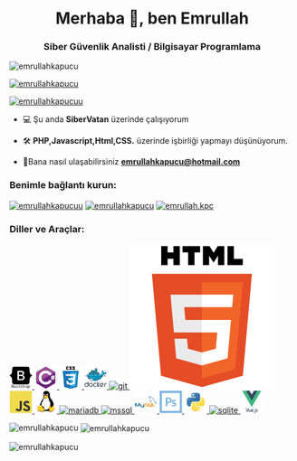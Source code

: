 <h1 align="center">Merhaba 🐧, ben Emrullah</h1>
<h3 align="center">Siber Güvenlik Analisti / Bilgisayar Programlama</h3>

<p align = "left"> <img src = "https://komarev.com/ghpvc/?username=emrullahkapucu&label=Profile%20views&color=77767b&style=flat" alt = "emrullahkapucu" /> </p>

<p align = "left"> <a href = "https://github.com/ryo-ma/github-profile-trophy"><img src = "https://github-profile-trophy.vercel.app /?username=emrullahkapucu" alt="emrullahkapucu" /></a> </p>

<p align = "left"> <a href = "https://twitter.com/emrullahkapucuu" target = "blank"><img src = "https://img.shields.io/twitter/follow/emrullahkapucuu? logo=twitter&style=for-the-badge" alt="emrullahkapucuu" /></a> </p>

- 💻 Şu anda **SiberVatan** üzerinde çalışıyorum

- 🛠 **PHP,Javascript,Html,CSS.** üzerinde işbirliği yapmayı düşünüyorum.

- 📨Bana nasıl ulaşabilirsiniz **emrullahkapucu@hotmail.com**

<h3 align="left">Benimle bağlantı kurun:</h3>
<p align = "sol">
<a href = "https://twitter.com/emrullahkapucuu" target = "blank"><img align = "center" src = "https://raw.githubusercontent.com/rahuldkjain/github-profile-readme-generator /master/src/images/icons/Social/twitter.svg" alt = "emrullahkapucuu" height = "30" genişlik = "40" /></a>
<a href = "https://linkedin.com/in/emrullahkapucu" target = "blank"><img align = "center" src = "https://raw.githubusercontent.com/rahuldkjain/github-profile-readme -generator/master/src/images/icons/Social/linked-in-alt.svg" alt = "emrullahkapucu" height = "30" genişlik = "40" /></a>
<a href = "https://instagram.com/emrullah.kpc" target = "blank"><img align = "center" src = "https://raw.githubusercontent.com/rahuldkjain/github-profile-readme" -generator/master/src/images/icons/Social/instagram.svg" alt = "emrullah.kpc" height = "30" genişlik = "40" /></a>
</p>

<h3 align="left">Diller ve Araçlar:</h3>
<p align = "sol"> <a href = "https://getbootstrap.com" target = "_blank" rel = "noreferrer"> <img src = "https://raw.githubusercontent.com/devicons/devicon/master/icons/bootstrap/bootstrap-plain-wordmark.svg" alt = "bootstrap" width = "40" height = "40"/> </a> <a href = "https://www.w3schools.com/cs/" target = "_blank" rel = "noreferrer"> <img src = "https://raw.githubusercontent.com/devicons/devicon/master/icons/csharp/csharp-original.svg" alt = "csharp" width = "40" height = "40"/> </a> <a href = "https://www.w3schools.com/css/" target = "_blank" rel = "noreferrer"> <img src = "https://raw.githubusercontent.com/devicons/devicon/master/icons/css3/css3-original-wordmark.svg" alt = "css3" width = "40" height = "40"/> </a> <a href = "https://www.docker.com/" target = "_blank" rel = "noreferrer"> <img src = "https://raw.githubusercontent.com/devicons/devicon/master/icons/docker/docker-original-wordmark.svg" alt = "docker" width = "40" height = "40"/> </a> <a href = "https://git-scm.com/" target = "_blank" rel = "noreferrer"> <img src = "https://www.vectorlogo.zone/logos/git-scm/git-scm-icon.svg" alt = "git" width = "40" height = "40"/> </a> <a href = "https://www.w3.org/html/" target = "_blank" rel = "noreferrer"> <img src = "https://raw.githubusercontent.com/devicons/devicon/master/icons/html5/html5-original-wordmark.svg" alt = "html5" genişlik = "40" yükseklik = "40"/> </a> <a href = "https://developer.mozilla.org/en-US/docs/Web/JavaScript" target = "_blank" rel = "noreferrer"> <img src = "https://raw.githubusercontent.com/devicons/devicon/master/icons/javascript/javascript-original.svg" alt = "javascript" width = "40" height = "40"/> </a> <a href = "https://www.linux.org/" target = "_blank" rel = "noreferrer"> <img src = "https://raw.githubusercontent.com/devicons/devicon/master/icons/linux/linux-original.svg" alt = "linux" width = "40" height = "40"/> </a> <a href = "https://mariadb.org/" target = "_blank" rel = "noreferrer"> <img src = "https://www.vectorlogo.zone/logos/mariadb/mariadb-icon.svg" alt = "mariadb" width = "40" height = "40"/> </a> <a href = "https://www.microsoft.com/en-us/sql-server" target = "_blank" rel = "noreferrer"> <img src = "https://www.svgrepo.com/show/303229/microsoft-sql-server-logo.svg" alt = "mssql" width = "40" height = "40"/> </a> <a href = "https://www.mysql.com/" target = "_blank" rel = "noreferrer"> <img src = "https://raw.githubusercontent.com/devicons/devicon/master/icons/mysql/mysql-original-wordmark.svg" alt = "mysql" width = "40" height = "40"/> </a> <a href = "https://www.photoshop.com/en" target = "_blank" rel = "noreferrer"> <img src = "https://raw.githubusercontent.com/devicons/devicon/master/icons/photoshop/photoshop-line.svg" alt = "photoshop" width = "40" height = "40"/> </a> <a href = "https://www.python.org" target = "_blank" rel = "noreferrer"> <img src = "https://raw.githubusercontent.com/devicons/devicon/master/icons/python/python-original.svg" alt = "python" width = "40" height = "40"/> </a> <a href = "https://www.sqlite.org/" target = "_blank" rel = "noreferrer"> <img src = "https://www.vectorlogo.zone/logos/sqlite/sqlite-icon.svg" alt = "sqlite" width = "40" height = "40"/> </a> <a href = "https://vuejs.org/" target = "_blank" rel = "noreferrer"> <img src = "https://raw.githubusercontent.com/devicons/devicon/master/icons/vuejs/vuejs-original-wordmark.svg" alt = "vuejs" width = "40" height = "40"/> </a> </p>

<p><img align="left" src="https://github-readme-stats.vercel.app/api/top-langs?username=emrullahkapucu&show_icons=true&locale=en&layout=compact" alt="emrullahkapucu" /></p>

<p>&nbsp;<img align="center" src="https://github-readme-stats.vercel.app/api?username=emrullahkapucu&show_icons=true&locale=en" alt="emrullahkapucu" /></p>

<p><img align="center" src="https://github-readme-streak-stats.herokuapp.com/?user=emrullahkapucu&" alt="emrullahkapucu" /></p>

